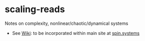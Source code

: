 # scaling-reads
Notes on complexity, nonlinear/chaotic/dynamical systems

- See [Wiki](https://github.com/spin-systems/scaling-reads/wiki): to be incorporated within main site at [spin.systems](http://spin.systems/)
